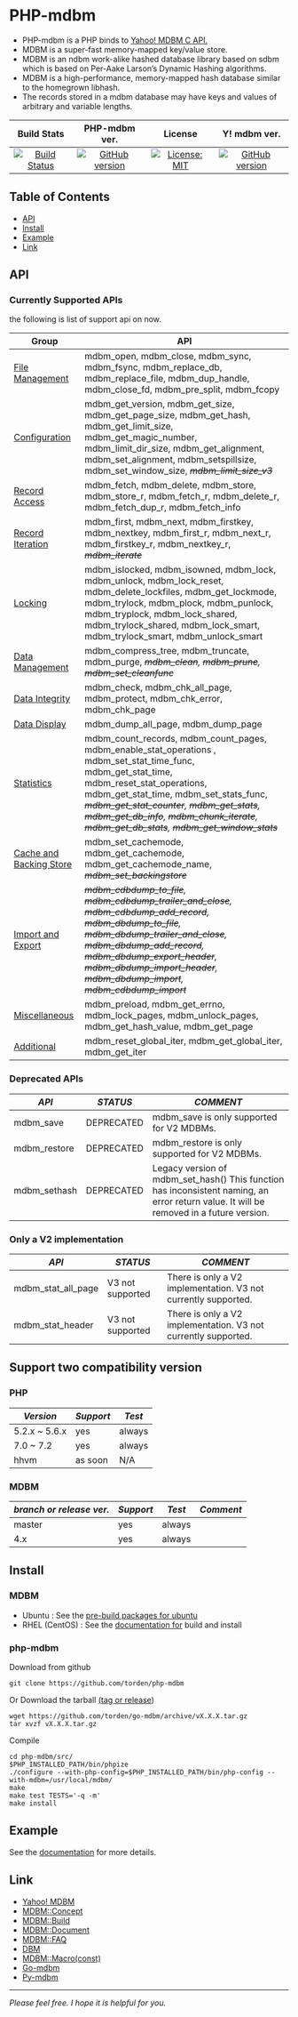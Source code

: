 # PHP-mdbm

- PHP-mdbm is a PHP binds to [Yahoo! MDBM C API.](https://github.com/yahoo/mdbm/)
- MDBM is a super-fast memory-mapped key/value store.
- MDBM is an ndbm work-alike hashed database library based on sdbm which is based on Per-Aake Larson’s Dynamic Hashing algorithms.
- MDBM is a high-performance, memory-mapped hash database similar to the homegrown libhash.
- The records stored in a mdbm database may have keys and values of arbitrary and variable lengths.

|Build Stats|PHP-mdbm ver.|License|Y! mdbm ver.|
|:-:|:-:|:-:|:-:|
|[![Build Status](https://travis-ci.org/torden/php-mdbm.svg?branch=master)](https://travis-ci.org/torden/php-mdbm)|[![GitHub version](https://badge.fury.io/gh/torden%2Fphp-mdbm.svg)](https://badge.fury.io/gh/torden%2Fphp-mdbm)| [![License: MIT](https://img.shields.io/badge/License-MIT-yellow.svg)](https://opensource.org/licenses/MIT)|[![GitHub version](https://badge.fury.io/gh/yahoo%2Fmdbm.svg)](https://badge.fury.io/gh/yahoo%2Fmdbm)|

## Table of Contents

- [API](#api)
- [Install](#install)
- [Example](#example)
- [Link](#link)

## API

### Currently Supported APIs

the following is list of support api on now.

|Group|API|
|---|---|
|[File Management](http://yahoo.github.io/mdbm/api/group__FileManagementGroup.html)|mdbm_open, mdbm_close, mdbm_sync, mdbm_fsync, mdbm_replace_db, mdbm_replace_file, mdbm_dup_handle, mdbm_close_fd, mdbm_pre_split, mdbm_fcopy|
|[Configuration](http://yahoo.github.io/mdbm/api/group__ConfigurationGroup.html)|mdbm_get_version, mdbm_get_size, mdbm_get_page_size, mdbm_get_hash, mdbm_get_limit_size, mdbm_get_magic_number, mdbm_limit_dir_size, mdbm_get_alignment, mdbm_set_alignment, mdbm_setspillsize, mdbm_set_window_size, *~~mdbm_limit_size_v3~~*|
|[Record Access](http://yahoo.github.io/mdbm/api/group__RecordAccessGroup.html)|mdbm_fetch, mdbm_delete, mdbm_store, mdbm_store_r, mdbm_fetch_r, mdbm_delete_r, mdbm_fetch_dup_r, mdbm_fetch_info|
|[Record Iteration](http://yahoo.github.io/mdbm/api/group__RecordIterationGroup.html)|mdbm_first, mdbm_next, mdbm_firstkey, mdbm_nextkey, mdbm_first_r, mdbm_next_r, mdbm_firstkey_r, mdbm_nextkey_r, *~~mdbm_iterate~~*|
|[Locking](http://yahoo.github.io/mdbm/api/group__LockingGroup.html)|mdbm_islocked, mdbm_isowned, mdbm_lock, mdbm_unlock, mdbm_lock_reset, mdbm_delete_lockfiles, mdbm_get_lockmode, mdbm_trylock, mdbm_plock, mdbm_punlock, mdbm_tryplock, mdbm_lock_shared, mdbm_trylock_shared, mdbm_lock_smart, mdbm_trylock_smart, mdbm_unlock_smart|
|[Data Management](http://yahoo.github.io/mdbm/api/group__DataManagementGroup.html)|mdbm_compress_tree, mdbm_truncate, mdbm_purge, *~~mdbm_clean~~, ~~mdbm_prune~~, ~~mdbm_set_cleanfunc~~*|
|[Data Integrity](http://yahoo.github.io/mdbm/api/group__DataIntegrityGroup.html)|mdbm_check, mdbm_chk_all_page, mdbm_protect, mdbm_chk_error, mdbm_chk_page|
|[Data Display](http://yahoo.github.io/mdbm/api/group__DataDisplayGroup.html)|mdbm_dump_all_page, mdbm_dump_page|
|[Statistics](http://yahoo.github.io/mdbm/api/group__StatisticsGroup.html)|mdbm_count_records, mdbm_count_pages, mdbm_enable_stat_operations , mdbm_set_stat_time_func, mdbm_get_stat_time, mdbm_reset_stat_operations,  mdbm_get_stat_time, mdbm_set_stats_func, *~~mdbm_get_stat_counter~~, ~~mdbm_get_stats~~, ~~mdbm_get_db_info~~, ~~mdbm_chunk_iterate~~, ~~mdbm_get_db_stats~~, ~~mdbm_get_window_stats~~*|
|[Cache and Backing Store](http://yahoo.github.io/mdbm/api/group__CacheAndBackingStoreGroup.html)|mdbm_set_cachemode, mdbm_get_cachemode, mdbm_get_cachemode_name, *~~mdbm_set_backingstore~~*|
|[Import and Export](http://yahoo.github.io/mdbm/api/group__ImportExportGroup.html)|*~~mdbm_cdbdump_to_file~~, ~~mdbm_cdbdump_trailer_and_close~~, ~~mdbm_cdbdump_add_record~~, ~~mdbm_dbdump_to_file~~, ~~mdbm_dbdump_trailer_and_close~~, ~~mdbm_dbdump_add_record~~, ~~mdbm_dbdump_export_header~~, ~~mdbm_dbdump_import_header~~, ~~mdbm_dbdump_import~~, ~~mdbm_cdbdump_import~~*|
|[Miscellaneous](http://yahoo.github.io/mdbm/api/group__MiscellaneousGroup.html)|mdbm_preload, mdbm_get_errno, mdbm_lock_pages, mdbm_unlock_pages, mdbm_get_hash_value, mdbm_get_page|
|[Additional](#example)|mdbm_reset_global_iter, mdbm_get_global_iter, mdbm_get_iter|

### Deprecated APIs

|*API*|*STATUS*|*COMMENT*|
|---|---|---|
|mdbm_save|DEPRECATED|mdbm_save is only supported for V2 MDBMs.|
|mdbm_restore|DEPRECATED|mdbm_restore is only supported for V2 MDBMs.|
|mdbm_sethash|DEPRECATED|Legacy version of mdbm_set_hash() This function has inconsistent naming, an error return value. It will be removed in a future version.|

### Only a V2 implementation

|*API*|*STATUS*|*COMMENT*|
|---|---|---|
|mdbm_stat_all_page|V3 not supported|There is only a V2 implementation. V3 not currently supported.|
|mdbm_stat_header|V3 not supported|There is only a V2 implementation. V3 not currently supported.|

## Support two compatibility version

### PHP

|*Version*|*Support*|*Test*|
|---|---|---|
|5.2.x ~ 5.6.x|yes|always|
|7.0 ~ 7.2|yes|always|
|hhvm|as soon|N/A|

### MDBM

|*branch or release ver.*|*Support*|*Test*|*Comment*|
|---|---|---|---|
|master|yes|always|
|4.x|yes|always|

## Install

### MDBM

- Ubuntu : See the [pre-build packages for ubuntu](https://github.com/torden/go-mdbm/tree/master/pkg)
- RHEL (CentOS) : See the [documentation for](https://github.com/yahoo/mdbm/blob/master/README.build) build and install

### php-mdbm

Download from github

```shell
git clone https://github.com/torden/php-mdbm
```

Or Download the tarball [(tag or release](https://github.com/torden/php-mdbm/releases))

```shell
wget https://github.com/torden/go-mdbm/archive/vX.X.X.tar.gz
tar xvzf vX.X.X.tar.gz
```

Compile

```shell
cd php-mdbm/src/
$PHP_INSTALLED_PATH/bin/phpize
./configure --with-php-config=$PHP_INSTALLED_PATH/bin/php-config --with-mdbm=/usr/local/mdbm/
make
make test TESTS='-q -m'
make install
```

## Example

See the [documentation](https://github.com/torden/php-mdbm/blob/master/README.api.md) for more details.

## Link

- [Yahoo! MDBM](https://github.com/yahoo/mdbm)
- [MDBM::Concept](http://yahoo.github.io/mdbm/guide/concepts.html)
- [MDBM::Build](https://github.com/yahoo/mdbm/blob/master/README.build)
- [MDBM::Document](http://yahoo.github.io/mdbm/)
- [MDBM::FAQ](http://yahoo.github.io/mdbm/guide/faq.html)
- [DBM](https://en.wikipedia.org/wiki/Dbm)
- [MDBM::Macro(const)](http://yahoo.github.io/mdbm/api/mdbm_8h.html)
- [Go-mdbm](https://github.com/torden/go-mdbm)
- [Py-mdbm](https://github.com/torden/py-mdbm)

---

*Please feel free. I hope it is helpful for you.*

